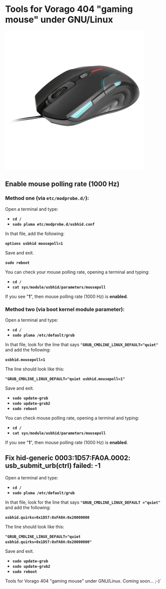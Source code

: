 # Tools for Vorago 404 "gaming mouse" under GNU/Linux

![Sample Run](https://raw.githubusercontent.com/tuxkernel/Vorago/master/images/00.png)

## Enable mouse polling rate (1000 Hz)

### Method one (via `etc/modprobe.d/`):

Open a terminal and type:

- **`cd /`**
- **`sudo pluma etc/modprobe.d/usbhid.conf`**

In that file, add the following:

**`options usbhid mousepoll=1`**

Save and exit.

**`sudo reboot`**

You can check your mouse polling rate, opening a terminal and typing:

- **`cd /`**
- **`cat sys/module/usbhid/parameters/mousepoll`**

If you see "**1**", then mouse polling rate (1000 Hz) is **enabled**.

### Method two (via boot kernel module parameter):

Open a terminal and type:

- **`cd /`**
- **`sudo pluma /etc/default/grub`**

In that file, look for the line that says **`"GRUB_CMDLINE_LINUX_DEFAULT="quiet"`** and add the following:

**`usbhid.mousepoll=1`**

The line should look like this:

**`"GRUB_CMDLINE_LINUX_DEFAULT="quiet usbhid.mousepoll=1"`**

Save and exit.

- **`sudo update-grub`**
- **`sudo update-grub2`**
- **`sudo reboot`**

You can check mouse polling rate, opening a terminal and typing:

- **`cd /`**
- **`cat sys/module/usbhid/parameters/mousepoll`**

If you see "**1**", then mouse polling rate (1000 Hz) is **enabled**.

## Fix hid-generic 0003:1D57:FA0A.0002: usb_submit_urb(ctrl) failed: -1

Open a terminal and type:

- **`cd /`**
- **`sudo pluma /etc/default/grub`**

In that file, look for the line that says **`"GRUB_CMDLINE_LINUX_DEFAULT ="quiet"`** and add the following:

**`usbhid.quirks=0x1D57:0xFA0A:0x20000000`**

The line should look like this:

**`"GRUB_CMDLINE_LINUX_DEFAULT="quiet usbhid.quirks=0x1D57:0xFA0A:0x20000000"`**

Save and exit.

- **`sudo update-grub`**
- **`sudo update-grub2`**
- **`sudo reboot`**

Tools for Vorago 404 "gaming mouse" under GNU/Linux. Coming soon... ;-)´
